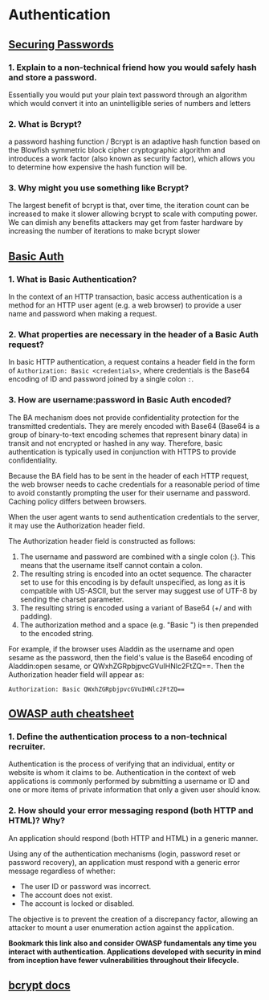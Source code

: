 # Authentication

## [Securing Passwords](https://thehackernews.com/2014/04/securing-passwords-with-bcrypt-hashing.html)

### 1. Explain to a non-technical friend how you would safely hash and store a password.

Essentially you would put your plain text password through an algorithm which would convert it into an unintelligible series of numbers and letters

### 2. What is Bcrypt?

a password hashing function / Bcrypt is an adaptive hash function based on the Blowfish symmetric block cipher cryptographic algorithm and introduces a work factor (also known as security factor), which allows you to determine how expensive the hash function will be.

### 3. Why might you use something like Bcrypt?

The largest benefit of bcrypt is that, over time, the iteration count can be increased to make it slower allowing bcrypt to scale with computing power. We can dimish any benefits attackers may get from faster hardware by increasing the number of iterations to make bcrypt slower

## [Basic Auth](https://en.wikipedia.org/wiki/Basic_access_authentication)

### 1. What is Basic Authentication?

In the context of an HTTP transaction, basic access authentication is a method for an HTTP user agent (e.g. a web browser) to provide a user name and password when making a request.

### 2. What properties are necessary in the header of a Basic Auth request?

In basic HTTP authentication, a request contains a header field in the form of `Authorization: Basic <credentials>`, where credentials is the Base64 encoding of ID and password joined by a single colon `:`.

### 3. How are username:password in Basic Auth encoded?

The BA mechanism does not provide confidentiality protection for the transmitted credentials. They are merely encoded with Base64 (Base64 is a group of binary-to-text encoding schemes that represent binary data) in transit and not encrypted or hashed in any way. Therefore, basic authentication is typically used in conjunction with HTTPS to provide confidentiality.

Because the BA field has to be sent in the header of each HTTP request, the web browser needs to cache credentials for a reasonable period of time to avoid constantly prompting the user for their username and password. Caching policy differs between browsers.

When the user agent wants to send authentication credentials to the server, it may use the Authorization header field.

The Authorization header field is constructed as follows:

  1. The username and password are combined with a single colon (:). This means that the username itself cannot contain a colon.
  2. The resulting string is encoded into an octet sequence. The character set to use for this encoding is by default unspecified, as long as it is compatible with US-ASCII, but the server may suggest use of UTF-8 by sending the charset parameter.
  3. The resulting string is encoded using a variant of Base64 (+/ and with padding).
  4. The authorization method and a space (e.g. "Basic ") is then prepended to the encoded string.

For example, if the browser uses Aladdin as the username and open sesame as the password, then the field's value is the Base64 encoding of Aladdin:open sesame, or QWxhZGRpbjpvcGVuIHNlc2FtZQ==. Then the Authorization header field will appear as:

`Authorization: Basic QWxhZGRpbjpvcGVuIHNlc2FtZQ==`

## [OWASP auth cheatsheet](https://cheatsheetseries.owasp.org/cheatsheets/Authentication_Cheat_Sheet.html)

### 1. Define the authentication process to a non-technical recruiter.

Authentication is the process of verifying that an individual, entity or website is whom it claims to be. Authentication in the context of web applications is commonly performed by submitting a username or ID and one or more items of private information that only a given user should know.

### 2. How should your error messaging respond (both HTTP and HTML)? Why?

An application should respond (both HTTP and HTML) in a generic manner.

Using any of the authentication mechanisms (login, password reset or password recovery), an application must respond with a generic error message regardless of whether:

- The user ID or password was incorrect.
- The account does not exist.
- The account is locked or disabled.

The objective is to prevent the creation of a discrepancy factor, allowing an attacker to mount a user enumeration action against the application.

**Bookmark this link also and consider OWASP fundamentals any time you interact with authentication. Applications developed with security in mind from inception have fewer vulnerabilities throughout their lifecycle.**

## [bcrypt docs](https://www.npmjs.com/package/bcrypt)

